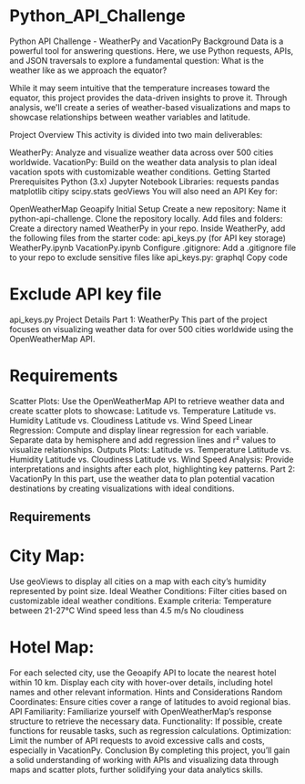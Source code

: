 # Python_API_Challenge
Python API Challenge - WeatherPy and VacationPy
Background
Data is a powerful tool for answering questions. Here, we use Python requests, APIs, and JSON traversals to explore a fundamental question: What is the weather like as we approach the equator?

While it may seem intuitive that the temperature increases toward the equator, this project provides the data-driven insights to prove it. Through analysis, we'll create a series of weather-based visualizations and maps to showcase relationships between weather variables and latitude.

Project Overview
This activity is divided into two main deliverables:

WeatherPy: Analyze and visualize weather data across over 500 cities worldwide.
VacationPy: Build on the weather data analysis to plan ideal vacation spots with customizable weather conditions.
Getting Started
Prerequisites
Python (3.x)
Jupyter Notebook
Libraries:
requests
pandas
matplotlib
citipy
scipy.stats
geoViews
You will also need an API Key for:

OpenWeatherMap
Geoapify
Initial Setup
Create a new repository: Name it python-api-challenge.
Clone the repository locally.
Add files and folders:
Create a directory named WeatherPy in your repo.
Inside WeatherPy, add the following files from the starter code:
api_keys.py (for API key storage)
WeatherPy.ipynb
VacationPy.ipynb
Configure .gitignore:
Add a .gitignore file to your repo to exclude sensitive files like api_keys.py:
graphql
Copy code
# Exclude API key file
api_keys.py
Project Details
Part 1: WeatherPy
This part of the project focuses on visualizing weather data for over 500 cities worldwide using the OpenWeatherMap API.

# Requirements
Scatter Plots: Use the OpenWeatherMap API to retrieve weather data and create scatter plots to showcase:
Latitude vs. Temperature
Latitude vs. Humidity
Latitude vs. Cloudiness
Latitude vs. Wind Speed
Linear Regression:
Compute and display linear regression for each variable.
Separate data by hemisphere and add regression lines and r² values to visualize relationships.
Outputs
Plots:
Latitude vs. Temperature
Latitude vs. Humidity
Latitude vs. Cloudiness
Latitude vs. Wind Speed
Analysis: Provide interpretations and insights after each plot, highlighting key patterns.
Part 2: VacationPy
In this part, use the weather data to plan potential vacation destinations by creating visualizations with ideal conditions.

## Requirements
# City Map:
Use geoViews to display all cities on a map with each city’s humidity represented by point size.
Ideal Weather Conditions:
Filter cities based on customizable ideal weather conditions.
Example criteria:
Temperature between 21-27°C
Wind speed less than 4.5 m/s
No cloudiness
# Hotel Map:
For each selected city, use the Geoapify API to locate the nearest hotel within 10 km.
Display each city with hover-over details, including hotel names and other relevant information.
Hints and Considerations
Random Coordinates: Ensure cities cover a range of latitudes to avoid regional bias.
API Familiarity: Familiarize yourself with OpenWeatherMap’s response structure to retrieve the necessary data.
Functionality: If possible, create functions for reusable tasks, such as regression calculations.
Optimization: Limit the number of API requests to avoid excessive calls and costs, especially in VacationPy.
Conclusion
By completing this project, you’ll gain a solid understanding of working with APIs and visualizing data through maps and scatter plots, further solidifying your data analytics skills.
